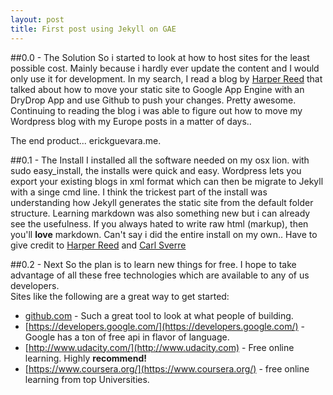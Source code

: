 ```yaml
---
layout: post
title: First post using Jekyll on GAE
---
```


##0.0 - The Solution
So i started to look at how to host sites for the least possible cost.  Mainly because i hardly ever
update the content and I would only use it for development.  In my search, I read a blog by [Harper Reed](http://harperreed.org)
that talked about how to move your static site to Google App Engine with an DryDrop App and use Github to push your changes. 
Pretty awesome.  Continuing to reading the blog i was able to figure out how to move my Wordpress blog with my Europe posts in a matter of days.. 

The end product... erickguevara.me.

##0.1 - The Install
I installed all the software needed on my osx lion.  with sudo easy_install, the installs were quick and easy.  Wordpress lets you export  your
existing blogs in xml format which can then be migrate to Jekyll with a singe cmd line.  I think the trickest part of the install was
understanding how Jekyll generates the static site from the default folder structure.  Learning markdown was also something new but
i can already see the usefulness.  If you always hated to write raw html (markup), then you'll **love** markdown. Can't say i did the 
entire install on my own..  Have to give credit to [Harper Reed](https://www.nata2.org/2011/01/26/how-to-use-app-engine-to-host-static-sites-for-free/) and 
[Carl Sverre](http://thelab.carlsverre.com/2010/02/09/static-hosting)

##0.2 - Next
So the plan is to learn new things for free. I hope to take advantage of all these free technologies which are available to any of us developers.  
Sites like the following are a great way to get started:
* [github.com](http://www.github.com) - Such a great tool to look at what people of building.
* [https://developers.google.com/](https://developers.google.com/) - Google has a ton of free api in flavor of language.
* [http://www.udacity.com/](http://www.udacity.com) - Free online learning.  Highly **recommend!**
* [https://www.coursera.org/](https://www.coursera.org/) - free online learning from top Universities.


